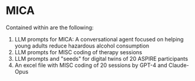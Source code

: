 # MICA
Contained within are the following:
1. LLM prompts for MICA: A conversational agent focused on helping young adults reduce hazardous alcohol consumption
2. LLM prompts for MISC coding of therapy sessions
3. LLM prompts and "seeds" for digital twins of 20 ASPIRE participants
4. An excel file with MISC coding of 20 sessions by GPT-4 and Claude-Opus

